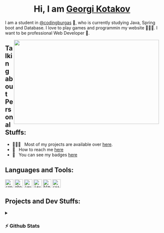 <h1 align="center">Hi, I am <a href="https://github.com/ggkotakov20">Georgi Kotakov</a></h1>

<p>I am a student in <a href="https://github.com/codingburgas">@codingburgas</a> 🏫, who is currently studying Java, Spring boot and Database. I love to play games and programmin my website 👨🏻‍💻. I want to be professional Web Developer 🥇.</p>

<img align="right" height="275" width="475" alt="" src="https://jwalaayurvedic.com/Image/programming.gif" />

<h2>Talking about Personal Stuffs:</h2>

- 👨🏻‍💻 &nbsp; Most of my projects are available over [here](https://github.com/ggkotakov20?tab=repositories).
- 📧 &nbsp; How to reach me [here](mailto:ggkotakov20@codingburgas.bg)
- 🏅 &nbsp; You can see my badges [here](https://www.credly.com/users/georgi-kotakov.70419408)


<h2>Languages and Tools:</h2>

<code><img height="27" src="https://upload.wikimedia.org/wikipedia/commons/thumb/1/18/ISO_C%2B%2B_Logo.svg/1822px-ISO_C%2B%2B_Logo.svg.png" alt="cpp"></code>
<code><img height="27" src="https://upload.wikimedia.org/wikipedia/commons/thumb/2/27/PHP-logo.svg/2560px-PHP-logo.svg.png" alt="php"></code>
<code><img height="27" src="https://cdn4.iconfinder.com/data/icons/logos-and-brands/512/181_Java_logo_logos-512.png" alt="java"></code>
<code><img height="27" src="https://upload.wikimedia.org/wikipedia/commons/thumb/6/6a/JavaScript-logo.png/768px-JavaScript-logo.png" alt="javascript"></code>
<code><img height="27" src="https://upload.wikimedia.org/wikipedia/commons/thumb/6/61/HTML5_logo_and_wordmark.svg/768px-HTML5_logo_and_wordmark.svg.png" alt="html"></code>
<code><img height="27" src="https://upload.wikimedia.org/wikipedia/commons/thumb/d/d5/CSS3_logo_and_wordmark.svg/1452px-CSS3_logo_and_wordmark.svg.png" alt="css"></code>



<h2>Projects and Dev Stuffs:</h2>
<details>
  <summary><h3>⚡ Github Stats</h3></summary>

  ![Grade](https://github-readme-stats.vercel.app/api?username=ggkotakov20&show_icons=true&theme=tokyonight&count_private=true)<br>
  ![Top Langs](https://github-readme-stats.vercel.app/api/top-langs/?username=ggkotakov20&layout=compact&theme=tokyonight&count_private=true)
</details>
  
